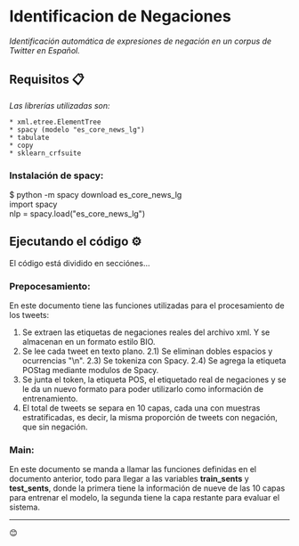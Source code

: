 # Identificacion de Negaciones

_Identificación automática de expresiones de negación en un corpus de Twitter en Español._

## Requisitos 📋

_Las librerías utilizadas son:_

```
* xml.etree.ElementTree
* spacy (modelo "es_core_news_lg")
* tabulate
* copy
* sklearn_crfsuite
```
### Instalación de spacy: 

$ python -m spacy download es_core_news_lg  
import spacy  
nlp = spacy.load("es_core_news_lg")

## Ejecutando el código ⚙️

El código está dividido en secciónes...
### Prepocesamiento:
En este documento tiene las funciones utilizadas para el procesamiento de los tweets:  
1) Se extraen las etiquetas de negaciones reales del archivo xml. Y se almacenan en un formato estilo BIO.
2) Se lee cada tweet en texto plano.
2.1) Se eliminan dobles espacios y ocurrencias "\\n".
2.3) Se tokeniza con Spacy.
2.4) Se agrega la etiqueta POStag mediante modulos de Spacy.
3) Se junta el token, la etiqueta POS, el etiquetado real de negaciones y se le da un nuevo formato para poder utilizarlo como información de entrenamiento.
4) El total de tweets se separa en 10 capas, cada una con muestras estratificadas, es decir, la misma proporción de tweets con negación, que sin negación.

### Main:
En este documento se manda a llamar las funciones definidas en el documento anterior, todo para llegar a las variables **train_sents** y **test_sents**, donde la primera tiene la información de nueve de las 10 capas para entrenar el modelo, la segunda tiene la capa restante para evaluar el sistema. 


---
😊
